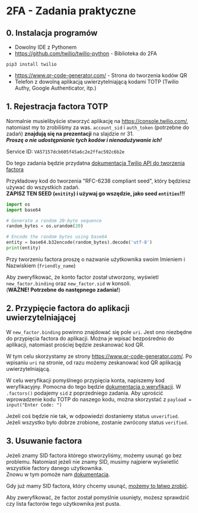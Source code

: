 # 2FA - Zadania praktyczne
## 0. Instalacja programów
- Dowolny IDE z Pythonem
- <https://github.com/twilio/twilio-python> - Biblioteka do 2FA
```
pip3 install twilio
```
- <https://www.qr-code-generator.com/> - Strona do tworzenia kodów QR
- Telefon z dowolną aplikacją uwierzytelniającą kodami TOTP (Twilio Authy, Google Authenticator, itp.)

## 1. Rejestracja factora TOTP
Normalnie musielibyście stworzyć aplikację na <https://console.twilio.com/>, natomiast my to zrobiliśmy za was. `account_sid` i `auth_token` (potrzebne do zadań) **znajdują się na prezentacji** na slajdzie nr 31. \
_**Proszę o nie udostępnianie tych kodów i nienadużywanie ich!**_

Service ID: `VA57157dcb605f45a6c2e2ffac592c6b2e`

Do tego zadania będzie przydatna [dokumentacja Twilio API do tworzenia factora](https://www.twilio.com/docs/verify/quickstarts/totp#register-a-user-and-totp-seed)

Przykładowy kod do tworzenia "RFC-6238 compliant seed", który będziesz używać do wszystkich zadań. \
**ZAPISZ TEN SEED (`enitity`) i używaj go wszędzie, jako seed `entities`!!!**
```py
import os
import base64

# Generate a random 20-byte sequence
random_bytes = os.urandom(20)

# Encode the random bytes using base64
entity = base64.b32encode(random_bytes).decode('utf-8')
print(entity)
```

Przy tworzeniu factora proszę o nazwanie użytkownika swoim Imieniem i Nazwiskiem (`friendly_name`)

Aby zweryfikować, że konto factor został utworzony, wyświetl `new_factor.binding` oraz `new_factor.sid` w konsoli. \
(**WAŻNE! Potrzebne do następnego zadania!**)

## 2. Przypięcie factora do aplikacji uwierzytelniającej
W `new_factor.binding` powinno znajdować się pole `uri`. Jest ono niezbędne do przypięcia factora do aplikacji. Można je wpisać bezpośrednio do aplikacji, natomiast prościej będzie zeskanować kod QR. 

W tym celu skorzystamy ze strony <https://www.qr-code-generator.com/>. Po wpisaniu `uri` na stronie, od razu możemy zeskanować kod QR aplikacją uwierzytelniającą.

W celu weryfikacji pomyślnego przypięcia konta, napiszemy kod weryfikacyjny. Pomocna do tego będzie [dokumentacja o weryfikacji](https://www.twilio.com/docs/verify/quickstarts/totp?code-sample=code-verify-a-totp-factor&code-language=Python&code-sdk-version=8.x). W `.factors()` podajemy `sid` z poprzedniego zadania. Aby uprościć wprowadzenie kodu TOTP do naszego kodu, można skorzystać z `payload = input("Enter Code: ")`

Jeżeli coś będzie nie tak, w odpowiedzi dostaniemy status `unverified`.
Jeżeli wszystko było dobrze zrobione, zostanie zwrócony status `verified`.

## 3. Usuwanie factora

Jeżeli znamy SID factora którego stworzyliśmy, możemy usunąć go bez problemu. Natomiast jeżeli nie znamy SID, musimy najpierw wyświetlić wszystkie factory danego użytkownika. \
Znowu w tym pomoże nam [dokumentacja](https://www.twilio.com/docs/verify/api/factor?code-sample=code-read-multiple-factors&code-language=Python&code-sdk-version=8.x).

Gdy już mamy SID factora, który chcemy usunąć, [możemy to łatwo zrobić](https://www.twilio.com/docs/verify/api/factor?code-sample=code-delete-a-factor&code-language=Python&code-sdk-version=8.x).

Aby zweryfikować, że factor został pomyślnie usunięty, możesz sprawdzić czy lista factorów tego użytkownika jest pusta.
